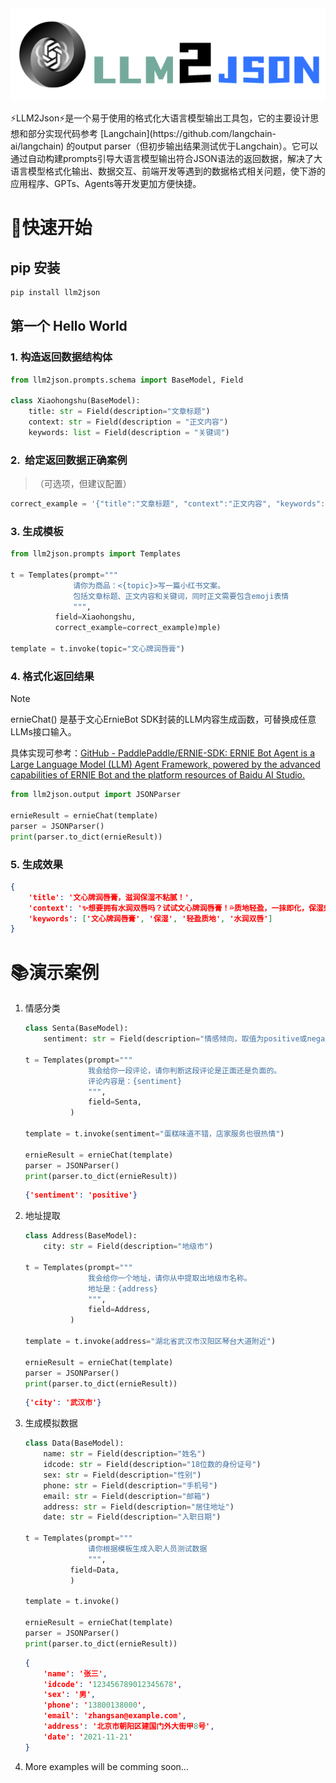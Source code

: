 <center><img src="./assets/logo.png" /></center>
<p />
⚡LLM2Json⚡是一个易于使用的格式化大语言模型输出工具包，它的主要设计思想和部分实现代码参考 [Langchain](https://github.com/langchain-ai/langchain) 的output parser（但初步输出结果测试优于Langchain）。它可以通过自动构建prompts引导大语言模型输出符合JSON语法的返回数据，解决了大语言模型格式化输出、数据交互、前端开发等遇到的数据格式相关问题，使下游的应用程序、GPTs、Agents等开发更加方便快捷。

# 🚀快速开始

## pip 安装

```bash
pip install llm2json
```

## 第一个 Hello World

### 1. 构造返回数据结构体

```python
from llm2json.prompts.schema import BaseModel, Field

class Xiaohongshu(BaseModel):
    title: str = Field(description="文章标题")
    context: str = Field(description = "正文内容")
    keywords: list = Field(description = "关键词")
```

### 2.  给定返回数据正确案例
> （可选项，但建议配置）

```python
correct_example = '{"title":"文章标题", "context":"正文内容", "keywords":["关键词1","关键词2"]}'
```

### 3. 生成模板

```python
from llm2json.prompts import Templates

t = Templates(prompt="""
              请你为商品：<{topic}>写一篇小红书文案。
              包括文章标题、正文内容和关键词，同时正文需要包含emoji表情
              """, 
          field=Xiaohongshu,
          correct_example=correct_example)mple)

template = t.invoke(topic="文心牌润唇膏")
```

### 4. 格式化返回结果

> [!NOTE]
> 
> ernieChat() 是基于文心ErnieBot SDK封装的LLM内容生成函数，可替换成任意LLMs接口输入。
> 
> 具体实现可参考：[GitHub - PaddlePaddle/ERNIE-SDK: ERNIE Bot Agent is a Large Language Model (LLM) Agent Framework, powered by the advanced capabilities of ERNIE Bot and the platform resources of Baidu AI Studio.](https://github.com/PaddlePaddle/ERNIE-SDK)

```python
from llm2json.output import JSONParser

ernieResult = ernieChat(template)
parser = JSONParser()
print(parser.to_dict(ernieResult))
```

### 5. 生成效果

```json
{
    'title': '文心牌润唇膏，滋润保湿不粘腻！',
    'context': '✨想要拥有水润双唇吗？试试文心牌润唇膏！💦质地轻盈，一抹即化，保湿效果超赞！💋',
    'keywords': ['文心牌润唇膏', '保湿', '轻盈质地', '水润双唇']
}
```

# 📚演示案例

1. 情感分类
   
   ```python
   class Senta(BaseModel):
       sentiment: str = Field(description="情感倾向，取值为positive或negative")
   
   t = Templates(prompt="""
                 我会给你一段评论，请你判断这段评论是正面还是负面的。
                 评论内容是：{sentiment}
                 """, 
                 field=Senta,
             )
   
   template = t.invoke(sentiment="蛋糕味道不错，店家服务也很热情")
   
   ernieResult = ernieChat(template)
   parser = JSONParser()
   print(parser.to_dict(ernieResult))
   ```
   
   ```json
   {'sentiment': 'positive'}
   ```

2. 地址提取
   
   ```python
   class Address(BaseModel):
       city: str = Field(description="地级市")
   
   t = Templates(prompt="""
                 我会给你一个地址，请你从中提取出地级市名称。
                 地址是：{address}
                 """, 
                 field=Address,
             )
   
   template = t.invoke(address="湖北省武汉市汉阳区琴台大道附近")
   
   ernieResult = ernieChat(template)
   parser = JSONParser()
   print(parser.to_dict(ernieResult))
   ```
   
   ```json
   {'city': '武汉市'}
   ```

3. 生成模拟数据
   
   ```python
   class Data(BaseModel):
       name: str = Field(description="姓名")
       idcode: str = Field(description="18位数的身份证号")
       sex: str = Field(description="性别")
       phone: str = Field(description="手机号")
       email: str = Field(description="邮箱")
       address: str = Field(description="居住地址")
       date: str = Field(description="入职日期")
   
   t = Templates(prompt="""
                 请你根据模板生成入职人员测试数据
                 """, 
             field=Data,
             )
   
   template = t.invoke()
   
   ernieResult = ernieChat(template)
   parser = JSONParser()
   print(parser.to_dict(ernieResult))
   ```
   
   ```json
   {
       'name': '张三',
       'idcode': '123456789012345678',
       'sex': '男',
       'phone': '13800138000',
       'email': 'zhangsan@example.com',
       'address': '北京市朝阳区建国门外大街甲8号',
       'date': '2021-11-21'
   }
   ```

4. More examples will be comming soon…
